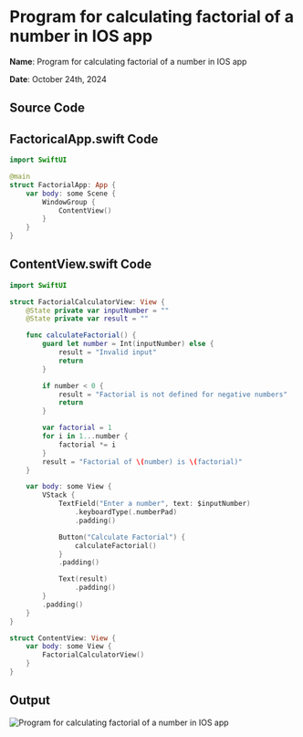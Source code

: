 # Program for calculating factorial of a number in IOS app

**Name**: Program for calculating factorial of a number in IOS app

**Date**: October 24th, 2024

## Source Code

## FactoricalApp.swift Code

```swift
import SwiftUI

@main
struct FactorialApp: App {
    var body: some Scene {
        WindowGroup {
            ContentView()
        }
    }
}
```

## ContentView.swift Code

```swift
import SwiftUI

struct FactorialCalculatorView: View {
    @State private var inputNumber = ""
    @State private var result = ""

    func calculateFactorial() {
        guard let number = Int(inputNumber) else {
            result = "Invalid input"
            return
        }

        if number < 0 {
            result = "Factorial is not defined for negative numbers"
            return
        }

        var factorial = 1
        for i in 1...number {
            factorial *= i
        }
        result = "Factorial of \(number) is \(factorial)"
    }

    var body: some View {
        VStack {
            TextField("Enter a number", text: $inputNumber)
                .keyboardType(.numberPad)
                .padding()

            Button("Calculate Factorial") {
                calculateFactorial()
            }
            .padding()

            Text(result)
                .padding()
        }
        .padding()
    }
}

struct ContentView: View {
    var body: some View {
        FactorialCalculatorView()
    }
}

```

## Output

![Program for calculating factorial of a number in IOS app](./output.png)
